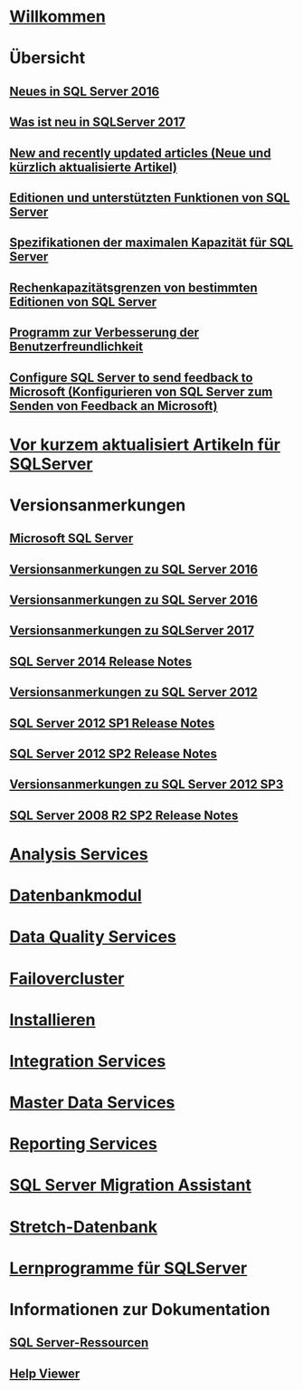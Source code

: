 # [Willkommen](sql-server-technical-documentation.md)


# Übersicht

## [Neues in SQL Server 2016](what-s-new-in-sql-server-2016.md)

## [Was ist neu in SQLServer 2017](what-s-new-in-sql-server-2017.md)

## [New and recently updated articles (Neue und kürzlich aktualisierte Artikel)](new-updated-sql-server.md)

## [Editionen und unterstützten Funktionen von SQL Server](editions-and-components-of-sql-server-2016.md)

## [Spezifikationen der maximalen Kapazität für SQL Server](maximum-capacity-specifications-for-sql-server.md)

## [Rechenkapazitätsgrenzen von bestimmten Editionen von SQL Server](compute-capacity-limits-by-edition-of-sql-server.md)

## [Programm zur Verbesserung der Benutzerfreundlichkeit](customer-experience-improvement-program-for-sql-server-data-tools.md)

## [Configure SQL Server to send feedback to Microsoft (Konfigurieren von SQL Server zum Senden von Feedback an Microsoft)](sql-server-customer-feedback.md)


# [Vor kurzem aktualisiert Artikeln für SQLServer](sql-server-new-updated-sql-docs-pr.md)


# Versionsanmerkungen


## [Microsoft SQL Server](../release-notes/microsoft-sql-server.md)

## [Versionsanmerkungen zu SQL Server 2016](../release-notes/sql-server-release-notes.md)

## [Versionsanmerkungen zu SQL Server 2016](sql-server-2016-release-notes.md)

## [Versionsanmerkungen zu SQLServer 2017](sql-server-2017-release-notes.md)


## [SQL Server 2014 Release Notes](../release-notes/sql-server-2014-release-notes.md)

## [Versionsanmerkungen zu SQL Server 2012](../release-notes/sql-server-2012-release-notes.md)

## [SQL Server 2012 SP1 Release Notes](../release-notes/sql-server-2012-sp1-release-notes.md)

## [SQL Server 2012 SP2 Release Notes](../release-notes/sql-server-2012-sp2-release-notes.md)

## [Versionsanmerkungen zu SQL Server 2012 SP3](../release-notes/sql-server-2012-sp3-release-notes.md)

## [SQL Server 2008 R2 SP2 Release Notes](../release-notes/sql-server-2008-r2-sp2-release-notes.md)


# [Analysis Services](../analysis-services/analysis-services.md)

# [Datenbankmodul](../database-engine/configure-windows/sql-server-database-engine.md)

# [Data Quality Services](../data-quality-services/data-quality-services.md)

# [Failovercluster](../sql-server/failover-clusters/install/sql-server-failover-cluster-installation.md)

# [Installieren](../sql-server/install/planning-a-sql-server-installation.md)

# [Integration Services](../integration-services/sql-server-integration-services.md)

# [Master Data Services](../master-data-services/master-data-services-overview-mds.md)

# [Reporting Services](../reporting-services/create-deploy-and-manage-mobile-and-paginated-reports.md)

# [SQL Server Migration Assistant](../ssma/sql-server-migration-assistant.md)

# [Stretch-Datenbank](../sql-server/stretch-database/stretch-database.md)

# [Lernprogramme für SQLServer](tutorials-for-sql-server-2016.md)


# Informationen zur Dokumentation

## [SQL Server-Ressourcen](sql-server-resources.md)

## [Help Viewer](../release-notes/sql-server-help-installation.md)

